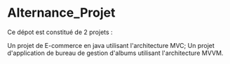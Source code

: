 # Alternance_Projet

Ce dépot est constitué de 2 projets : 

  Un projet de E-commerce en java utilisant l'architecture MVC;
  Un projet d'application de bureau de gestion d'albums utilisant l'architecture MVVM.
